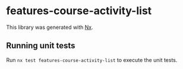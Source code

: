 # features-course-activity-list

This library was generated with [Nx](https://nx.dev).

## Running unit tests

Run `nx test features-course-activity-list` to execute the unit tests.
